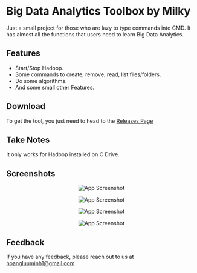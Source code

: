 
# Big Data Analytics Toolbox by Milky

Just a small project for those who are lazy to type commands into CMD. It has almost all the functions that users need to learn Big Data Analytics.


## Features

- Start/Stop Hadoop.
- Some commands to create, remove, read, list files/folders.
- Do some algorithms.
- And some small other Features.


## Download

To get the tool, you just need to head to the [Releases Page](https://github.com/BeSuaIT/Big-Data-Analytics-Toolbox-by-Milky/releases)
    
## Take Notes

It only works for Hadoop installed on C Drive.


## Screenshots

<div align="center">

![App Screenshot](https://i.imgur.com/VawJJ41.png)

![App Screenshot](https://i.imgur.com/fiMfDsv.png)

![App Screenshot](https://i.imgur.com/iTchBEt.png)

![App Screenshot](https://i.imgur.com/a2nPP7m.png)

</div>


## Feedback

If you have any feedback, please reach out to us at hoangluuminh1@gmail.com

